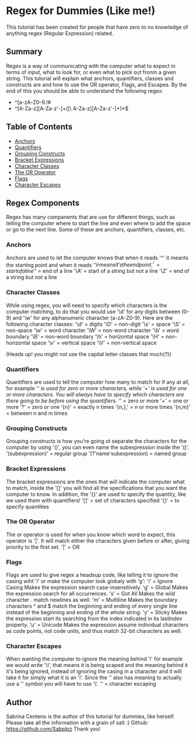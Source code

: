 # Regex for Dummies (Like  me!)

This tutorial has been created for people that have zero to no knowledge of anything regex (Regular Expression) related.

## Summary

Regex is a way of communicating with the computer what to expect in terms of input, what to look for, or even what to pick out fronm a given string.
This tutorial will explain what anchors, quantifiers, classes and constructs are and how to use the OR operator, Flags, and Escapes. By the end of this you should be able to understand the following regex:
* ^[a-zA-Z0-9.!#$%&’*+/=?^_`{|}~-]+@[a-zA-Z0-9-]+(?:\.[a-zA-Z0-9-]+)*$
* ^[A-Za-z][A-Za-z\'\-]+([\ A-Za-z][A-Za-z\'\-]+)*$

## Table of Contents

- [Anchors](#anchors)
- [Quantifiers](#quantifiers)
- [Grouping Constructs](#grouping-constructs)
- [Bracket Expressions](#bracket-expressions)
- [Character Classes](#character-classes)
- [The OR Operator](#the-or-operator)
- [Flags](#flags)
- [Character Escapes](#character-escapes)

## Regex Components
Regex has many companents that are use for different things, such as telling the computer where to start the line and even where to add the space or go to the next line.
Some of these are anchors, quantifiers, classes, etc.

### Anchors
Anchors are used to let the computer knows that when it reads '^' it meants the starting point and when it reads '$' ir means it's the end point.
'^' = start of a line
'$' = end of a line
'\A' = start of a string but not a line
'\Z' = end of a string but not a line

### Character Classes
While using regex, you will need to specify which characters is the computer matching, to do that you would use '\d' for any digits between (0-9) and '\w' for any alphanumeric character (a-zA-Z0-9). Here are the following character classes:
'\d' = digits
'\D' = non-digit
'\s' = space
'\S' = non-space
'\w' = word character
'\W' = non-word character
'\b' = word boundary
'\B' = non-word boundary
'\h' = horizontal space
'\H' = non-horizontal space
'\v' = vertical space
'\V' = non-vertical space

(Heads up! you might not use the capital letter classes that much(?))

### Quantifiers
Quantifiers are used to tell the computer how many to match for if any at all, for example '*' is used for zero or more characters, while '+' is used for one or more characters.
You will always have to specify which characters are there going to be before using the quantifiers.
'*' = zero or more
'+' = one or more
'?' = zero or one
'{n}' = exactly n times
'{n,},' = n or more times
'{n,m}' = between n and m times

### Grouping Constructs
Grouping constructs is how you're going ot separate the characters for the computer by using '()', you can even name the subexpression inside the '()'.
'(subexpression)' = regular group
'(?'name'subexpression) = named group

### Bracket Expressions
The bracket expressions are the ones that will indicate the computer what to match, inside the '[]' you will find all the specifications that you want the computer to know. 
In addition, the '{}' are used to specify the quantity, like we used them with quantifiers!
'[]' = set of characters specified
'{}' = to specify quantities

### The OR Operator
The or operator is used for when you know which word to expect, this operator is '|'. It will match either the characters given before or after, giving priority to the first set.
'|' = OR

### Flags
Flags are used to give regex a headsup code, like telling it to ignore the casing wiht 'i' or make the computer look globaly with 'g':
'i' = Ignore Casing Makes the expression search case-insensitively.
'g' = Global Makes the expression search for all occurrences.
's' = Got All Makes the wild character . match newlines as well.
'm' = Multiline	Makes the boundary characters ^ and $ match the beginning and ending of every single line instead of the beginning and ending of the whole string.
'y' = Sticky Makes the expression start its searching from the index indicated in its lastIndex property.
'u' = Unicode Makes the expression assume individual characters as code points, not code units, and thus match 32-bit characters as well.

### Character Escapes
When wanting the computer to ignore the meaning behind 'i' for example we would write '\i', that means it is being scaped and the meaning behind it it's being ignored, instead of ignoring the casing in a character and it will take it for simply what it is an 'i'. Since the '\' also has meaning to actually use a '\' symbol you will have to use '\\'.
'\' = character escaping

## Author

Sabrina Centeno is the author of this tutorial for dummies, like herself. Please take all the information with a grain of salt :)
Github: https://github.com/Sabplpz
Thank you!
